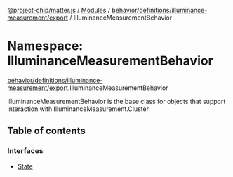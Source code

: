 [@project-chip/matter.js](../README.md) / [Modules](../modules.md) / [behavior/definitions/illuminance-measurement/export](behavior_definitions_illuminance_measurement_export.md) / IlluminanceMeasurementBehavior

# Namespace: IlluminanceMeasurementBehavior

[behavior/definitions/illuminance-measurement/export](behavior_definitions_illuminance_measurement_export.md).IlluminanceMeasurementBehavior

IlluminanceMeasurementBehavior is the base class for objects that support interaction with IlluminanceMeasurement.Cluster.

## Table of contents

### Interfaces

- [State](../interfaces/behavior_definitions_illuminance_measurement_export.IlluminanceMeasurementBehavior.State.md)
